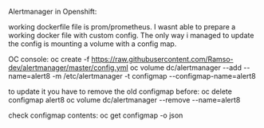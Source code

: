 Alertmanager in Openshift:

working dockerfile file is prom/prometheus. I wasnt able to prepare a working docker file with custom config. The only way i managed to update the config is mounting a volume with a config map.

OC console:
oc create -f https://raw.githubusercontent.com/Ramso-dev/alertmanager/master/config.yml
oc volume dc/alertmanager --add --name=alert8 -m /etc/alertmanager -t configmap --configmap-name=alert8

to update it you have to remove the old configmap before:
oc delete configmap alert8
oc volume dc/alertmanager --remove --name=alert8

check configmap contents:
oc get configmap -o json